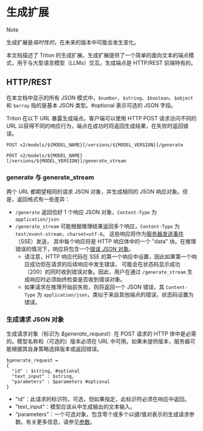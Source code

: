 <!--
# Copyright 2023-2024, NVIDIA CORPORATION & AFFILIATES. All rights reserved.
#
# Redistribution and use in source and binary forms, with or without
# modification, are permitted provided that the following conditions
# are met:
#  * Redistributions of source code must retain the above copyright
#    notice, this list of conditions and the following disclaimer.
#  * Redistributions in binary form must reproduce the above copyright
#    notice, this list of conditions and the following disclaimer in the
#    documentation and/or other materials provided with the distribution.
#  * Neither the name of NVIDIA CORPORATION nor the names of its
#    contributors may be used to endorse or promote products derived
#    from this software without specific prior written permission.
#
# THIS SOFTWARE IS PROVIDED BY THE COPYRIGHT HOLDERS ``AS IS'' AND ANY
# EXPRESS OR IMPLIED WARRANTIES, INCLUDING, BUT NOT LIMITED TO, THE
# IMPLIED WARRANTIES OF MERCHANTABILITY AND FITNESS FOR A PARTICULAR
# PURPOSE ARE DISCLAIMED.  IN NO EVENT SHALL THE COPYRIGHT OWNER OR
# CONTRIBUTORS BE LIABLE FOR ANY DIRECT, INDIRECT, INCIDENTAL, SPECIAL,
# EXEMPLARY, OR CONSEQUENTIAL DAMAGES (INCLUDING, BUT NOT LIMITED TO,
# PROCUREMENT OF SUBSTITUTE GOODS OR SERVICES; LOSS OF USE, DATA, OR
# PROFITS; OR BUSINESS INTERRUPTION) HOWEVER CAUSED AND ON ANY THEORY
# OF LIABILITY, WHETHER IN CONTRACT, STRICT LIABILITY, OR TORT
# (INCLUDING NEGLIGENCE OR OTHERWISE) ARISING IN ANY WAY OUT OF THE USE
# OF THIS SOFTWARE, EVEN IF ADVISED OF THE POSSIBILITY OF SUCH DAMAGE.
-->

# 生成扩展

> [!NOTE]
> 生成扩展是*临时性的*，在未来的版本中可能会发生变化。

本文档描述了 Triton 的生成扩展。生成扩展提供了一个简单的面向文本的端点模式，用于与大型语言模型（LLMs）交互。生成端点是 HTTP/REST 前端特有的。

## HTTP/REST

在本文档中显示的所有 JSON 模式中，`$number`、`$string`、`$boolean`、`$object` 和 `$array` 指的是基本 JSON 类型。#optional 表示可选的 JSON 字段。

Triton 在以下 URL 暴露生成端点。客户端可以使用 HTTP POST 请求访问不同的 URL 以获得不同的响应行为，端点在成功时将返回生成结果，在失败时返回错误。

```
POST v2/models/${MODEL_NAME}[/versions/${MODEL_VERSION}]/generate

POST v2/models/${MODEL_NAME}[/versions/${MODEL_VERSION}]/generate_stream
```

### generate 与 generate_stream

两个 URL 都期望相同的请求 JSON 对象，并生成相同的 JSON 响应对象。但是，返回格式有一些差异：
* `/generate` 返回恰好 1 个响应 JSON 对象，`Content-Type` 为 `application/json`
* `/generate_stream` 可能根据推理结果返回多个响应，`Content-Type` 为 `text/event-stream; charset=utf-8`。
这些响应将作为[服务器发送事件](https://html.spec.whatwg.org/multipage/server-sent-events.html#server-sent-events)（SSE）发送，
其中每个响应将是 HTTP 响应体中的一个 "data" 块。在推理错误的情况下，响应将包含一个[错误 JSON 对象](#generate-response-json-error-object)。
    * 请注意，HTTP 响应代码在 SSE 的第一个响应中设置，因此如果第一个响应成功但在请求的后续响应中发生错误，
    可能会在状态码显示成功（200）的同时收到错误对象。因此，用户在通过 `/generate_stream` 生成响应时必须始终检查是否收到错误对象。
    * 如果请求在推理开始前失败，则将返回一个 JSON 错误，其 `Content-Type` 为 `application/json`，类似于来自其他端点的错误，状态码设置为错误。

### 生成请求 JSON 对象

生成请求对象（标识为 *$generate_request*）在 POST 请求的 HTTP 体中是必需的。模型名称和（可选的）版本必须在 URL 中可用。如果未提供版本，服务器可能根据其自身策略选择版本或返回错误。

    $generate_request =
    {
      "id" : $string, #optional
      "text_input" : $string,
      "parameters" : $parameters #optional
    }

* "id"：此请求的标识符。可选，但如果指定，此标识符必须在响应中返回。
* "text_input"：模型应该从中生成输出的文本输入。
* "parameters"：一个可选对象，包含零个或多个以键/值对表示的生成请求参数。有关更多信息，请参见[参数](#parameters)。